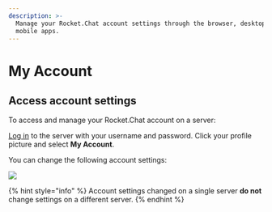 ```yaml
---
description: >-
  Manage your Rocket.Chat account settings through the browser, desktop, and
  mobile apps.
---
```


# My Account

## Access account settings

To access and manage your Rocket.Chat account on a server:

[Log in](https://open.rocket.chat) to the server with your username and password. Click your profile picture and select **My Account**.

You can change the following account settings:

![](../../../../.gitbook/assets/user\_panel\_3.png)

{% hint style="info" %}
Account settings changed on a single server **do not** change settings on a different server.
{% endhint %}
